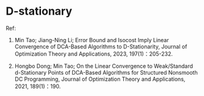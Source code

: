 # D-stationary

Ref:	
1. Min Tao; Jiang-Ning Li; Error Bound and Isocost Imply Linear Convergence of DCA-Based Algorithms to D-Stationarity, Journal of Optimization Theory and Applications, 2023, 197(1)：205-232.

2. Hongbo Dong; Min Tao; On the Linear Convergence to Weak/Standard d-Stationary Points of DCA-Based Algorithms for Structured Nonsmooth DC Programming, Journal of Optimization Theory and Applications, 2021, 189(1)：190. 
